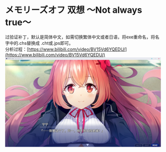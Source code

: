 # メモリーズオフ 双想 ～Not always true～
过验证补丁，默认是简体中文，如需切换繁体中文或者日语，将exe重命名，将名字中的.chs替换成 .cht或.jps即可。<br>
分析过程：[https://www.bilibili.com/video/BV15Vd6YQEDU/](https://www.bilibili.com/video/BV15Vd6YQEDU/)<br>
![Image text](https://github.com/cokkeijigen/GaLgaMe/blob/master/MemoOff9/game_screenshot.png)<br>
